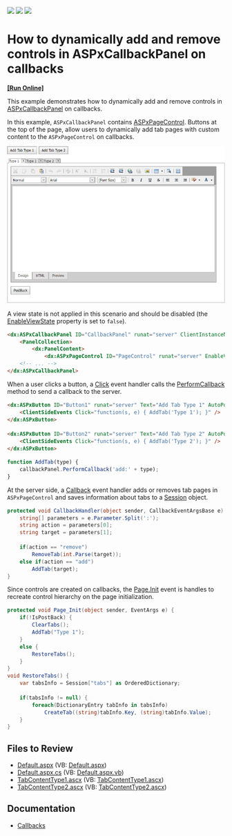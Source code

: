 <!-- default badges list -->
![](https://img.shields.io/endpoint?url=https://codecentral.devexpress.com/api/v1/VersionRange/128564258/17.2.6%2B)
[![](https://img.shields.io/badge/Open_in_DevExpress_Support_Center-FF7200?style=flat-square&logo=DevExpress&logoColor=white)](https://supportcenter.devexpress.com/ticket/details/E4113)
[![](https://img.shields.io/badge/📖_How_to_use_DevExpress_Examples-e9f6fc?style=flat-square)](https://docs.devexpress.com/GeneralInformation/403183)
<!-- default badges end -->

# How to dynamically add and remove controls in ASPxCallbackPanel on callbacks
<!-- run online -->
**[[Run Online]](https://codecentral.devexpress.com/e4113/)**
<!-- run online end -->

This example demonstrates how to dynamically add and remove controls in [ASPxCallbackPanel](https://docs.devexpress.com/AspNet/DevExpress.Web.ASPxCallback) on callbacks. 

In this example, `ASPxCallbackPanel` contains [ASPxPageControl](https://docs.devexpress.com/AspNet/DevExpress.Web.ASPxPageControl). Buttons at the top of the page, allow users to dynamically add tab pages with custom content to the `ASPxPageControl` on callbacks.

![](image.png)

 A view state is not applied in this scenario and should be disabled (the [EnableViewState](https://learn.microsoft.com/en-us/dotnet/api/system.web.ui.control.enableviewstate) property is set to `false`). 

```aspx
<dx:ASPxCallbackPanel ID="CallbackPanel" runat="server" ClientInstanceName="callbackPanel" OnCallback="CallbackHandler">
    <PanelCollection>
        <dx:PanelContent>
            <dx:ASPxPageControl ID="PageControl" runat="server" EnableViewState="false" Height="500" Width="100%">
    <!-- ... -->
</dx:ASPxCallbackPanel>
```

When a user clicks a button, a [Click](https://docs.devexpress.com/AspNet/DevExpress.Web.ASPxButton.Click) event handler calls the [PerformCallback](https://docs.devexpress.com/AspNet/js-ASPxClientCallbackPanel.PerformCallback(parameter)) method to send a callback to the server.

```aspx
<dx:ASPxButton ID="Button1" runat="server" Text="Add Tab Type 1" AutoPostBack="false">
    <ClientSideEvents Click="function(s, e) { AddTab('Type 1'); }" />
</dx:ASPxButton>

<dx:ASPxButton ID="Button2" runat="server" Text="Add Tab Type 2" AutoPostBack="false">
    <ClientSideEvents Click="function(s, e) { AddTab('Type 2'); }" />
</dx:ASPxButton>
```
```js
function AddTab(type) {
    callbackPanel.PerformCallback('add:' + type);
}
```

At the server side, a [Callback](https://docs.devexpress.com/AspNet/DevExpress.Web.ASPxCallbackPanel.Callback) event handler adds or removes tab pages in `ASPxPageControl` and saves information about tabs to a [Session](https://learn.microsoft.com/en-us/dotnet/api/system.web.ui.page.session) object.

```csharp
protected void CallbackHandler(object sender, CallbackEventArgsBase e) {
    string[] parameters = e.Parameter.Split(':');
    string action = parameters[0];
    string target = parameters[1];

    if(action == "remove")
        RemoveTab(int.Parse(target));
    else if(action == "add")
        AddTab(target);
}
```

Since controls are created on callbacks, the [Page.Init](https://learn.microsoft.com/en-us/dotnet/api/system.web.ui.control.init) event is handles to recreate control hierarchy on the page initialization.

```csharp
protected void Page_Init(object sender, EventArgs e) {
    if(!IsPostBack) {
        ClearTabs();
        AddTab("Type 1");
    }
    else {
        RestoreTabs();
    }
}
void RestoreTabs() {
    var tabsInfo = Session["tabs"] as OrderedDictionary;

    if(tabsInfo != null) {
        foreach(DictionaryEntry tabInfo in tabsInfo)
            CreateTab((string)tabInfo.Key, (string)tabInfo.Value);
    }
}
```

## Files to Review
* [Default.aspx](./CS/WebSite/Default.aspx) (VB: [Default.aspx](./VB/WebSite/Default.aspx))
* [Default.aspx.cs](./CS/WebSite/Default.aspx.cs) (VB: [Default.aspx.vb](./VB/WebSite/Default.aspx.vb))
* [TabContentType1.ascx](./CS/WebSite/TabsContent/TabContentType1.ascx) (VB: [TabContentType1.ascx](./VB/WebSite/TabsContent/TabContentType1.ascx))
* [TabContentType2.ascx](./CS/WebSite/TabsContent/TabContentType2.ascx) (VB: [TabContentType2.ascx](./VB/WebSite/TabsContent/TabContentType2.ascx))

## Documentation

* [Callbacks](https://docs.devexpress.com/AspNet/402559/common-concepts/callbacks)
